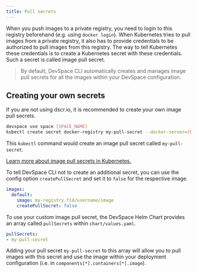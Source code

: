 ```yaml
---
title: Pull secrets
---
```


When you push images to a private registry, you need to login to this registry beforehand (e.g. using `docker login`). When Kubernetes tries to pull images from a private registry, it also has to provide credentials to be authorized to pull images from this registry. The way to tell Kubernetes these credentials is to create a Kubernetes secret with these credentials. Such a secret is called image pull secret.

> By default, DevSpace CLI automatically creates and manages image pull secrets for all the images within your DevSpace configuration.

## Creating your own secrets
If you are not using dscr.io, it is recommended to create your own image pull secrets.

```bash
devspace use space [SPACE_NAME]
kubectl create secret docker-registry my-pull-secret --docker-server=[REGISTRY_URL] --docker-username=[REGISTRY_USERNAME] --docker-password=[REGISTRY_PASSWORD] --docker-email=[YOUR_EMAIL]
```

This `kubectl` command would create an image pull secret called `my-pull-secret`. 

[Learn more about image pull secrets in Kubernetes.](https://kubernetes.io/docs/tasks/configure-pod-container/pull-image-private-registry/)

To tell DevSpace CLI not to create an additional secret, you can use the config option `createPullSecret` and set it to `false` for the respective image.

```yaml
images:
  default:
    image: my-registry.tld/username/image
    createPullSecret: false
```

To use your custom image pull secret, the DevSpace Helm Chart provides an array called `pullSecrets` within `chart/values.yaml`.

```yaml
pullSecrets:
- my-pull-secret
```

Adding your pull secret `my-pull-secret` to this array will allow you to pull images with this secret and use the image within your deployment configuration (i.e. in `components[*].containers[*].image`).

